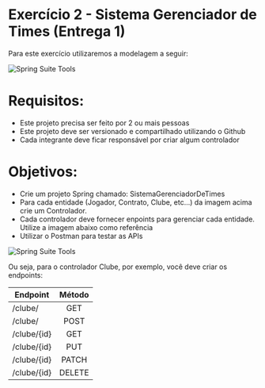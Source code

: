 # Exercício 2 - Sistema Gerenciador de Times (Entrega 1)

Para este exercício utilizaremos a modelagem a seguir:

![ Spring Suite Tools](https://i.ibb.co/hXHtQ6z/image.png "Spring Suite Tools")

# Requisitos:
- Este projeto precisa ser feito por 2 ou mais pessoas
- Este projeto deve ser versionado e compartilhado utilizando o Github
- Cada integrante deve ficar responsável por criar algum controlador

# Objetivos:

- Crie um projeto Spring chamado: SistemaGerenciadorDeTimes
- Para cada entidade (Jogador, Contrato, Clube, etc...) da imagem acima crie um Controlador.
- Cada controlador deve fornecer enpoints para gerenciar cada entidade. Utilize a imagem abaixo como referência
- Utilizar o Postman para testar as APIs

![ Spring Suite Tools](https://i.ibb.co/wJ3XM5J/image.png "Spring Suite Tools")

Ou seja, para o controlador Clube, por exemplo, você deve criar os endpoints:


| Endpoint        | Método           
| ------------- |:-------------:| 
| /clube/       | GET           | 
| /clube/       | POST          |
| /clube/{id}   | GET           |
| /clube/{id}   | PUT           |
| /clube/{id}   | PATCH         |
| /clube/{id}   | DELETE        |
